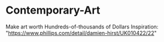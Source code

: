 # Contemporary-Art
Make art worth Hundreds-of-thousands of Dollars
Inspiration: "https://www.phillips.com/detail/damien-hirst/UK010422/22"
